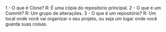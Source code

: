 1 - O que é Clone?
    R: É uma cópia do repositorio principal.
2 - O que é um Commit?
    R: Um grupo de alterações.
3 - O que é um repositório?
    R: Um local onde você vai organizar o seu projeto, ou seja um lugar onde você guarda suas coisas.        